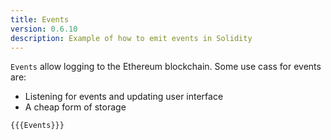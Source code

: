 ```yaml
---
title: Events
version: 0.6.10
description: Example of how to emit events in Solidity
---
```


`Events` allow logging to the Ethereum blockchain. Some use cass for events are:

- Listening for events and updating user interface
- A cheap form of storage

```solidity
{{{Events}}}
```
